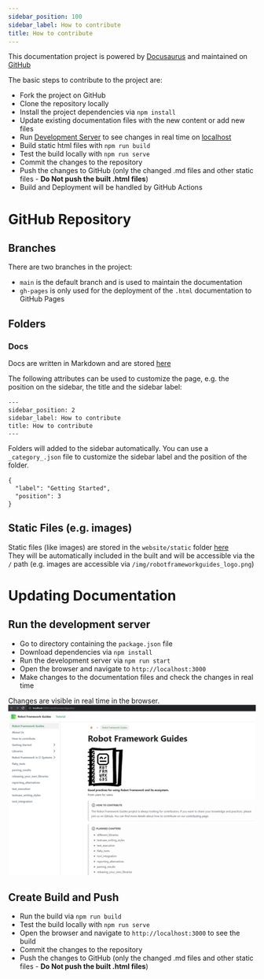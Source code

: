 ```yaml
---
sidebar_position: 100
sidebar_label: How to contribute
title: How to contribute
---
```


This documentation project is powered by [Docusaurus](https://docusaurus.io/) and maintained on [GitHub](https://github.com/MarketSquare/robotframeworkguides)

The basic steps to contribute to the project are:
- Fork the project on GitHub
- Clone the repository locally
- Install the project dependencies via `npm install`
- Update existing documentation files with the new content or add new files
- Run [Development Server](https://docusaurus.io/docs/installation#running-the-development-server) to see changes in real time on [localhost](http://localhost:3000)
- Build static html files with `npm run build`
- Test the build locally with `npm run serve`
- Commit the changes to the repository
- Push the changes to GitHub (only the changed .md files and other static files - **Do Not push the built .html files**)
- Build and Deployment will be handled by GitHub Actions


# GitHub Repository

## Branches

There are two branches in the project:

- `main` is the default branch and is used to maintain the documentation
- `gh-pages` is only used for the deployment of the `.html` documentation to GitHub Pages

## Folders

### Docs

Docs are written in Markdown and are stored [here](https://github.com/MarketSquare/robotframeworkguides/tree/main/website/docs)

The following attributes can be used to customize the page, e.g. the position on the sidebar, the title and the sidebar label:

```
---
sidebar_position: 2
sidebar_label: How to contribute
title: How to contribute
---
```

Folders will added to the sidebar automatically.
You can use a `_category_.json` file to customize the sidebar label and the position of the folder.

```
{
  "label": "Getting Started",
  "position": 3
}
```

## Static Files (e.g. images)

Static files (like images) are stored in the `website/static` folder [here](https://github.com/MarketSquare/robotframeworkguides/tree/main/website/static)  
They will be automatically included in the built and will be accessible via the `/` path (e.g. images are accessible via `/img/robotframeworkguides_logo.png`)

# Updating Documentation

## Run the development server

- Go to directory containing the `package.json` file
- Download dependencies via `npm install`
- Run the development server via `npm run start`
- Open the browser and navigate to `http://localhost:3000`
- Make changes to the documentation files and check the changes in real time

Changes are visible in real time in the browser.  
![Development Server](/img/contribute/dev_server.png)


## Create Build and Push

- Run the build via `npm run build`
- Test the build locally with `npm run serve`
- Open the browser and navigate to `http://localhost:3000` to see the build
- Commit the changes to the repository
- Push the changes to GitHub (only the changed .md files and other static files - **Do Not push the built .html files**)
